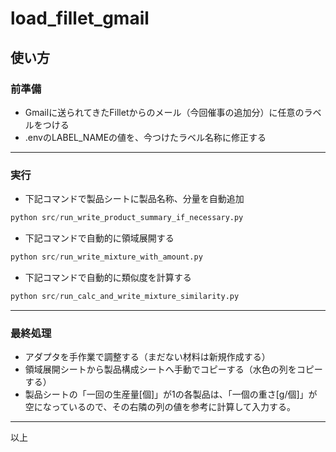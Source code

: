 # load_fillet_gmail

## 使い方
### 前準備
- Gmailに送られてきたFilletからのメール（今回催事の追加分）に任意のラベルをつける
- .envのLABEL_NAMEの値を、今つけたラベル名称に修正する
---
### 実行
- 下記コマンドで製品シートに製品名称、分量を自動追加
```python
python src/run_write_product_summary_if_necessary.py
```
- 下記コマンドで自動的に領域展開する
```python
python src/run_write_mixture_with_amount.py
```
- 下記コマンドで自動的に類似度を計算する
```python
python src/run_calc_and_write_mixture_similarity.py
```
---
### 最終処理
- アダプタを手作業で調整する（まだない材料は新規作成する）
- 領域展開シートから製品構成シートへ手動でコピーする（水色の列をコピーする）
- 製品シートの「一回の生産量[個]」が1の各製品は、「一個の重さ[g/個]」が空になっているので、その右隣の列の値を参考に計算して入力する。
---
以上
